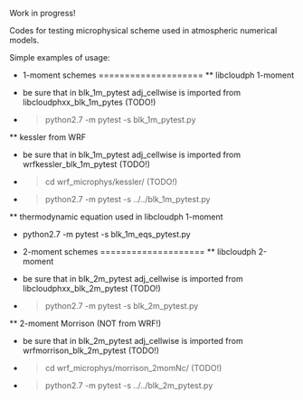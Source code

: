 Work in progress!

Codes for testing microphysical scheme used in atmospheric numerical models.

Simple examples of usage:

* 1-moment schemes
====================
** libcloudph 1-moment
 - be sure that in blk_1m_pytest adj_cellwise is imported from libcloudphxx_blk_1m_pytes (TODO!)
 - >python2.7 -m pytest -s blk_1m_pytest.py

** kessler from WRF
 -  be sure that in blk_1m_pytest adj_cellwise is imported  from wrfkessler_blk_1m_pytest (TODO!)
 - >cd wrf_microphys/kessler/ (TODO!)
 - >python2.7 -m pytest -s ../../blk_1m_pytest.py

** thermodynamic equation used in libcloudph 1-moment
 - python2.7 -m pytest -s blk_1m_eqs_pytest.py


* 2-moment schemes
====================
** libcloudph 2-moment
 - be sure that in blk_2m_pytest adj_cellwise is imported from libcloudphxx_blk_2m_pytest (TODO!)
 - >python2.7 -m pytest -s blk_2m_pytest.py

** 2-moment Morrison (NOT from WRF!)
 -  be sure that in blk_2m_pytest adj_cellwise is imported  from wrfmorrison_blk_2m_pytest (TODO!)
 - >cd wrf_microphys/morrison_2momNc/ (TODO!)
 - >python2.7 -m pytest -s ../../blk_2m_pytest.py

